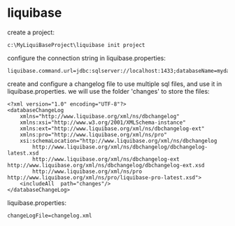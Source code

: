 # liquibase

create a project:

```
c:\MyLiquiBaseProject\liquibase init project
```

configure the connection string in liquibase.properties:

```
liquibase.command.url=jdbc:sqlserver://localhost:1433;databaseName=mydatabase;integratedSecurity=false;encrypt=false 

```

create and configure a changelog file to use multiple sql files, and use it in liquibase.properties. we will use the folder 'changes' to store the files:

```
<?xml version="1.0" encoding="UTF-8"?> 
<databaseChangeLog
    xmlns="http://www.liquibase.org/xml/ns/dbchangelog"
    xmlns:xsi="http://www.w3.org/2001/XMLSchema-instance"
    xmlns:ext="http://www.liquibase.org/xml/ns/dbchangelog-ext"
    xmlns:pro="http://www.liquibase.org/xml/ns/pro"
    xsi:schemaLocation="http://www.liquibase.org/xml/ns/dbchangelog
        http://www.liquibase.org/xml/ns/dbchangelog/dbchangelog-latest.xsd
        http://www.liquibase.org/xml/ns/dbchangelog-ext http://www.liquibase.org/xml/ns/dbchangelog/dbchangelog-ext.xsd
        http://www.liquibase.org/xml/ns/pro http://www.liquibase.org/xml/ns/pro/liquibase-pro-latest.xsd">
    <includeAll  path="changes"/>  
</databaseChangeLog>
```

liquibase.properties:

```
changeLogFile=changelog.xml
```


